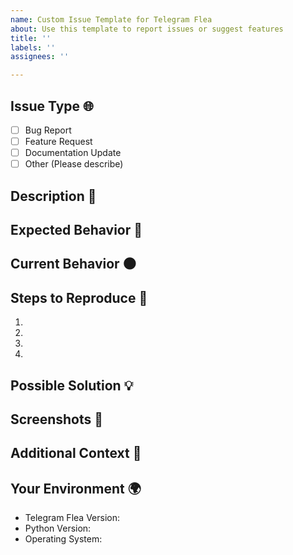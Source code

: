 ```yaml
---
name: Custom Issue Template for Telegram Flea
about: Use this template to report issues or suggest features
title: ''
labels: ''
assignees: ''

---
```


## Issue Type 🌐
- [ ] Bug Report
- [ ] Feature Request
- [ ] Documentation Update
- [ ] Other (Please describe)

## Description 📝
<!-- Briefly describe the issue you are experiencing (or the feature you want to see added). -->

## Expected Behavior 🌈
<!-- Describe what you expected to happen (For bug reports). Or describe what the feature should look like or how it should behave (For feature requests). -->

## Current Behavior 🌑
<!-- Describe what is currently happening (For bug reports). -->

## Steps to Reproduce 🔄
<!-- Please provide detailed steps for reproducing the issue (For bug reports). -->
1.
2.
3.
4.

## Possible Solution 💡
<!-- Suggest a fix/reason for the bug, or ideas how to implement the addition or change (Not obligatory). -->

## Screenshots 📸
<!-- If applicable, add screenshots to help explain your problem. -->

## Additional Context 📰
<!-- Add any other context about the problem or feature request here. -->

## Your Environment 🌍
- Telegram Flea Version:
- Python Version:
- Operating System:
